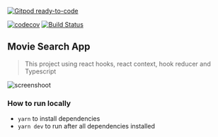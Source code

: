 [![Gitpod ready-to-code](https://img.shields.io/badge/Gitpod-ready--to--code-blue?logo=gitpod)](https://gitpod.io/#https://github.com/mikqi/hooks-movie-app)

[![codecov](https://codecov.io/gh/mikqi/hooks-movie-app/branch/master/graph/badge.svg)](https://codecov.io/gh/mikqi/hooks-movie-app) [![Build Status](https://travis-ci.org/mikqi/hooks-movie-app.svg?branch=master)](https://travis-ci.org/mikqi/hooks-movie-app)

## Movie Search App

> This project using react hooks, react context, hook reducer and Typescript

![screenshoot](screenshoot.png)

### How to run locally

- `yarn` to install dependencies
- `yarn dev` to run after all dependencies installed
